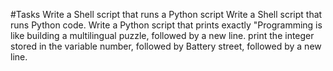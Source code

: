 #Tasks
Write a Shell script that runs a Python script
Write a Shell script that runs Python code.
Write a Python script that prints exactly "Programming is like building a multilingual puzzle, followed by a new line.
print the integer stored in the variable number, followed by Battery street, followed by a new line.

